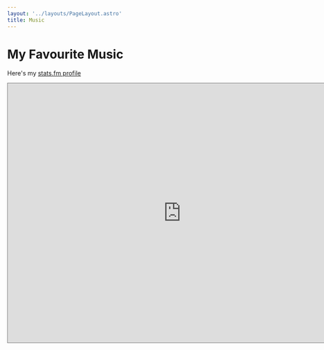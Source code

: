 ```yaml
---
layout: '../layouts/PageLayout.astro'
title: Music
---
```


<h1 class="font-bold text-3xl text-center mb-4">My Favourite Music</h1>

<p class="text-center">

Here's my [stats.fm profile](https://stats.fm/21w5qrmgsdsccbhg24a2x3fhi)

</p>
  
<div class="row">
<iframe 
    alt="Aadit Kamat stats.fm profile"
    src="https://stats.fm/21w5qrmgsdsccbhg24a2x3fhi" 
    style="border:solid 1px #777;margin: 0 auto;"
    width="800"
    height="600"
    frameborder=0
    ></iframe>
</div>
</main>

<br><br>
